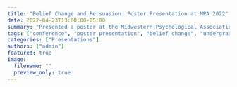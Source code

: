 ```yaml
---
title: "Belief Change and Persuasion: Poster Presentation at MPA 2022"
date: 2022-04-23T13:00:00-05:00
summary: "Presented a poster at the Midwestern Psychological Association Conference on how information about past beliefs influences current beliefs."
tags: ["conference", "poster presentation", "belief change", "undergraduate research", "MPA"]
categories: ["Presentations"]
authors: ["admin"]
featured: true
image:
  filename: ""
  preview_only: true
---
```


